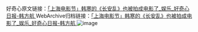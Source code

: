 好奇心原文链接：[「上海电影节」韩寒的《长安乱》也被拍成电影了_娱乐_好奇心日报-韩方航 ](https://www.qdaily.com/articles/11053.html)
WebArchive归档链接：[「上海电影节」韩寒的《长安乱》也被拍成电影了_娱乐_好奇心日报-韩方航 ](http://web.archive.org/web/20190623163627/https://www.qdaily.com/articles/11053.html)
![image](http://ww3.sinaimg.cn/large/007d5XDply1g3wcn279o6j30u03d84qp)